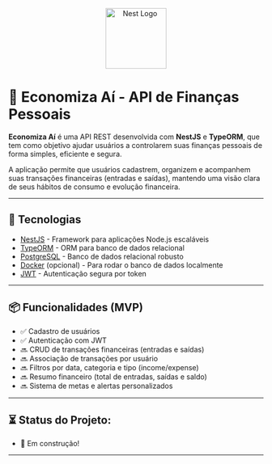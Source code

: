 <p align="center">
  <a href="http://nestjs.com/" target="blank"><img src="https://nestjs.com/img/logo-small.svg" width="120" alt="Nest Logo" /></a>
</p>

# 💸 Economiza Aí - API de Finanças Pessoais

**Economiza Aí** é uma API REST desenvolvida com **NestJS** e **TypeORM**, que tem como objetivo ajudar usuários a controlarem suas finanças pessoais de forma simples, eficiente e segura.

A aplicação permite que usuários cadastrem, organizem e acompanhem suas transações financeiras (entradas e saídas), mantendo uma visão clara de seus hábitos de consumo e evolução financeira.

---

## 🚀 Tecnologias

- [NestJS](https://nestjs.com/) - Framework para aplicações Node.js escaláveis
- [TypeORM](https://typeorm.io/) - ORM para banco de dados relacional
- [PostgreSQL](https://www.postgresql.org/) - Banco de dados relacional robusto
- [Docker](https://www.docker.com/) (opcional) - Para rodar o banco de dados localmente
- [JWT](https://jwt.io/) - Autenticação segura por token

---

## 📦 Funcionalidades (MVP)

- ✅ Cadastro de usuários
- ✅ Autenticação com JWT
- 🔜 CRUD de transações financeiras (entradas e saídas)
- 🔜 Associação de transações por usuário
- 🔜 Filtros por data, categoria e tipo (income/expense)
- 🔜 Resumo financeiro (total de entradas, saídas e saldo)
- 🔜 Sistema de metas e alertas personalizados

---

## ⏳ Status do Projeto:
- 🚧 Em construção!

---